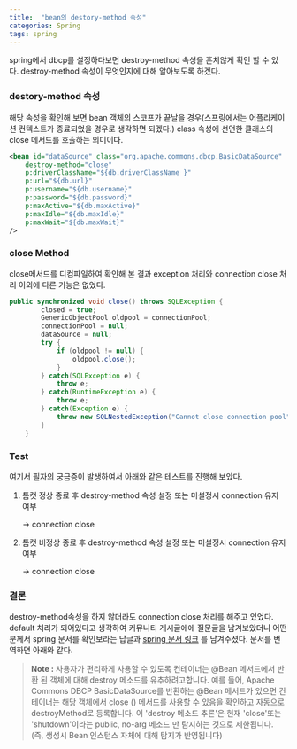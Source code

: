```yaml
---
title:  "bean의 destory-method 속성"
categories: Spring
tags: spring
---
```


spring에서 dbcp를 설정하다보면 destroy-method 속성을 흔치않게 확인 할 수 있다. destroy-method 속성이 무엇인지에 대해 알아보도록 하겠다.

### destory-method 속성

해당 속성을 확인해 보면 bean 객체의 스코프가 끝날을 경우(스프링에서는 어플리케이션 컨텍스트가 종료되었을 경우로 생각하면 되겠다.) class 속성에 선언한 클래스의 close 메서드를 호출하는 의미이다.

```xml
<bean id="dataSource" class="org.apache.commons.dbcp.BasicDataSource"  
    destroy-method="close"
    p:driverClassName="${db.driverClassName }"
    p:url="${db.url}"
    p:username="${db.username}"
    p:password="${db.password}"
    p:maxActive="${db.maxActive}"
    p:maxIdle="${db.maxIdle}"
    p:maxWait="${db.maxWait}"
/>
```

### close Method

close메서드를 디컴파일하여 확인해 본 결과 exception 처리와 connection close 처리 이외에 다른 기능은 없었다.

```java
public synchronized void close() throws SQLException {
        closed = true;
        GenericObjectPool oldpool = connectionPool;
        connectionPool = null;
        dataSource = null;
        try {
            if (oldpool != null) {
                oldpool.close();
            }
        } catch(SQLException e) {
            throw e;
        } catch(RuntimeException e) {
            throw e;
        } catch(Exception e) {
            throw new SQLNestedException("Cannot close connection pool", e);
        }
    }
```

### Test

여기서 필자의 궁금증이 발생하여서 아래와 같은 테스트를 진행해 보았다.

1. 톰캣 정상 종료 후 destroy-method 속성 설정 또는 미설정시 connection 유지 여부

   -> connection close

2. 톰캣 비정상 종료 후 destroy-method 속성 설정 또는 미설정시 connection 유지 여부

   -> connection close

### 결론

destroy-method속성을 하지 않더라도 connection close 처리를 해주고 있었다. default 처리가 되어있다고 생각하여 커뮤니티 게시글에에 질문글을 남겨보았더니 어떤 분께서 spring 문서를 확인보라는 답글과 [spring 문서 링크](http://docs.spring.io/spring-framework/docs/4.0.4.RELEASE/javadoc-api/org/springframework/context/annotation/Bean.html) 를 남겨주셨다.
문서를 번역하면 아래와 같다.

> **Note :** 사용자가 편리하게 사용할 수 있도록 컨테이너는 @Bean 메서드에서 반환 된 객체에 대해 destroy 메소드를 유추하려고합니다. 예를 들어, Apache Commons DBCP BasicDataSource를 반환하는 @Bean 메서드가 있으면 컨테이너는 해당 객체에서 close () 메서드를 사용할 수 있음을 확인하고 자동으로 destroyMethod로 등록합니다. 이 'destroy 메소드 추론'은 현재 'close'또는 'shutdown'이라는 public, no-arg 메소드 만 탐지하는 것으로 제한됩니다. (즉, 생성시 Bean 인스턴스 자체에 대해 탐지가 반영됩니다)
